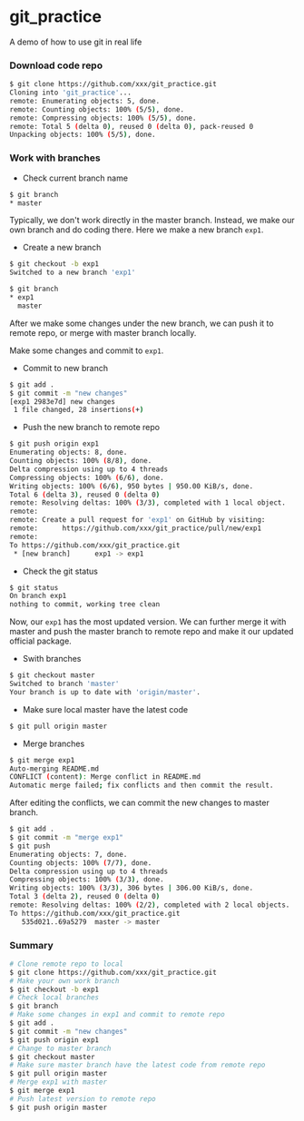 # git_practice
A demo of how to use git in real life


### Download code repo
```bash
$ git clone https://github.com/xxx/git_practice.git
Cloning into 'git_practice'...
remote: Enumerating objects: 5, done.
remote: Counting objects: 100% (5/5), done.
remote: Compressing objects: 100% (5/5), done.
remote: Total 5 (delta 0), reused 0 (delta 0), pack-reused 0
Unpacking objects: 100% (5/5), done.
```
### Work with branches

* Check current branch name
```bash
$ git branch
* master
```
Typically, we don't work directly in the master branch. Instead, we make our own branch and do coding there. Here we make a new branch `exp1`.

* Create a new branch
```bash
$ git checkout -b exp1
Switched to a new branch 'exp1'

$ git branch
* exp1
  master
```

After we make some changes under the new branch, we can push it to remote repo, or merge with master branch locally.

Make some changes and commit to `exp1`.

* Commit to new branch
```bash
$ git add .
$ git commit -m "new changes"
[exp1 2983e7d] new changes
 1 file changed, 28 insertions(+)
```
* Push the new branch to remote repo
```bash
$ git push origin exp1
Enumerating objects: 8, done.
Counting objects: 100% (8/8), done.
Delta compression using up to 4 threads
Compressing objects: 100% (6/6), done.
Writing objects: 100% (6/6), 950 bytes | 950.00 KiB/s, done.
Total 6 (delta 3), reused 0 (delta 0)
remote: Resolving deltas: 100% (3/3), completed with 1 local object.
remote:
remote: Create a pull request for 'exp1' on GitHub by visiting:
remote:      https://github.com/xxx/git_practice/pull/new/exp1
remote:
To https://github.com/xxx/git_practice.git
 * [new branch]      exp1 -> exp1
```

* Check the git status
```bash
$ git status
On branch exp1
nothing to commit, working tree clean
```

Now, our `exp1` has the most updated version. We can further merge it with master and push the master branch to remote repo and make it our updated official package.

* Swith branches
```bash
$ git checkout master
Switched to branch 'master'
Your branch is up to date with 'origin/master'.
```

* Make sure local master have the latest code
```bash
$ git pull origin master
```

* Merge branches
```bash
$ git merge exp1
Auto-merging README.md
CONFLICT (content): Merge conflict in README.md
Automatic merge failed; fix conflicts and then commit the result.
```
After editing the conflicts, we can commit the new changes to master branch.

```bash
$ git add .
$ git commit -m "merge exp1"
$ git push
Enumerating objects: 7, done.
Counting objects: 100% (7/7), done.
Delta compression using up to 4 threads
Compressing objects: 100% (3/3), done.
Writing objects: 100% (3/3), 306 bytes | 306.00 KiB/s, done.
Total 3 (delta 2), reused 0 (delta 0)
remote: Resolving deltas: 100% (2/2), completed with 2 local objects.
To https://github.com/xxx/git_practice.git
   535d021..69a5279  master -> master
```


### Summary

```bash
# Clone remote repo to local
$ git clone https://github.com/xxx/git_practice.git
# Make your own work branch
$ git checkout -b exp1
# Check local branches
$ git branch
# Make some changes in exp1 and commit to remote repo
$ git add .
$ git commit -m "new changes"
$ git push origin exp1
# Change to master branch
$ git checkout master
# Make sure master branch have the latest code from remote repo
$ git pull origin master
# Merge exp1 with master
$ git merge exp1
# Push latest version to remote repo
$ git push origin master
```
